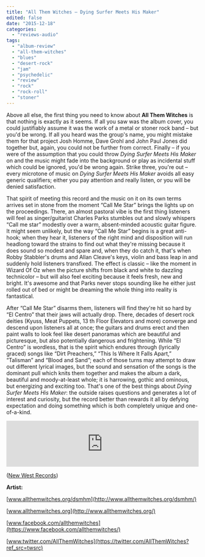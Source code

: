 ```yaml
---
title: "All Them Witches – Dying Surfer Meets His Maker"
edited: false
date: "2015-12-18"
categories:
  - "reviews-audio"
tags:
  - "album-review"
  - "all-them-witches"
  - "blues"
  - "desert-rock"
  - "jam"
  - "psychedelic"
  - "review"
  - "rock"
  - "rock-roll"
  - "stoner"
---
```


Above all else, the first thing you need to know about **All Them Witches** is that nothing is exactly as it seems. If all you saw was the album cover, you could justifiably assume it was the work of a metal or stoner rock band – but you'd be wrong. If all you heard was the group's name, you might mistake them for that project Josh Homme, Dave Grohl and John Paul Jones did together but, again, you could not be further from correct. Finally – if you were of the assumption that you could throw _Dying Surfer Meets His Maker_ on and the music might fade into the background or play as incidental stuff which could be ignored, you'd be wrong again. Strike three, you're out – every microtone of music on _Dying Surfer Meets His Maker_ avoids all easy generic qualifiers; either you pay attention and really listen, or you will be denied satisfaction.

That spirit of meeting this record and the music on it on its own terms arrives set in stone from the moment “Call Me Star” brings the lights up on the proceedings. There, an almost pastoral vibe is the first thing listeners will feel as singer/guitarist Charles Parks stumbles out and slowly whispers “Call me star” modestly over a warm, absent-minded acoustic guitar figure. It might seem unlikely, but the way “Call Me Star” begins is a great anti-hook; when they hear it, listeners of the right mind and disposition will run headlong toward the strains to find out what they're missing because it does sound so modest and spare and, when they do catch it, that's when Robby Stabbler's drums and Allan Cleave's keys, violin and bass leap in and suddenly hold listeners transfixed. The effect is classic – like the moment in Wizard Of Oz when the picture shifts from black and white to dazzling technicolor – but will also feel exciting because it feels fresh, new and bright. It's awesome and that Parks never stops sounding like he either just rolled out of bed or might be dreaming the whole thing into reality is fantastical.

After “Call Me Star” disarms them, listeners will find they're hit so hard by “El Centro” that their jaws will actually drop. There, decades of desert rock deities (Kyuss, Meat Puppets, 13 th Floor Elevators and more) converge and descend upon listeners all at once; the guitars and drums erect and then paint walls to look feel like desert panoramas which are beautiful and picturesque, but also potentially dangerous and frightening. While “El Centro” is wordless, that is the spirit which endures through (lyrically graced) songs like “Dirt Preachers,” “This Is Where It Falls Apart,” “Talisman” and “Blood and Sand”; each of those turns may attempt to draw out different lyrical images, but the sound and sensation of the songs is the dominant pull which knits them together and makes the album a dark, beautiful and moody-at-least whole; it is harrowing, gothic and ominous, but energizing and exciting too. That's one of the best things about _Dying Surfer Meets His Maker_: the outside raises questions and generates a lot of interest and curiosity, but the record better than rewards it all by defying expectation and doing something which is both completely unique and one-of-a-kind.

<iframe style="border: 0; width: 100%; height: 120px;" src="https://bandcamp.com/EmbeddedPlayer/album=2747922659/size=large/bgcol=ffffff/linkcol=0687f5/tracklist=false/artwork=small/transparent=true/" width="300" height="150" seamless=""><a href="http://allthemwitches.bandcamp.com/album/a-sweet-release-ep">A Sweet Release EP by All Them Witches</a></iframe>

([New West Records](http://www.newwestrecords.com/))

**Artist:**

[www.allthemwitches.org/dsmhm](http://www.allthemwitches.org/dsmhm/)

[www.allthemwitches.org](http://www.allthemwitches.org/)

[www.facebook.com/allthemwitches](https://www.facebook.com/allthemwitches/)

[www.twitter.com/AllThemWitches](https://twitter.com/AllThemWitches?ref_src=twsrc)
